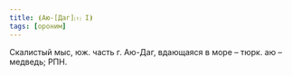 ```yaml
---
title: ⦗Аю-[Даг]⒯ I⦘
tags: [ороним]
---
```


Скалистый мыс, юж. часть г. Аю-Даг, вдающаяся в море – тюрк. аю – медведь; РПН.
